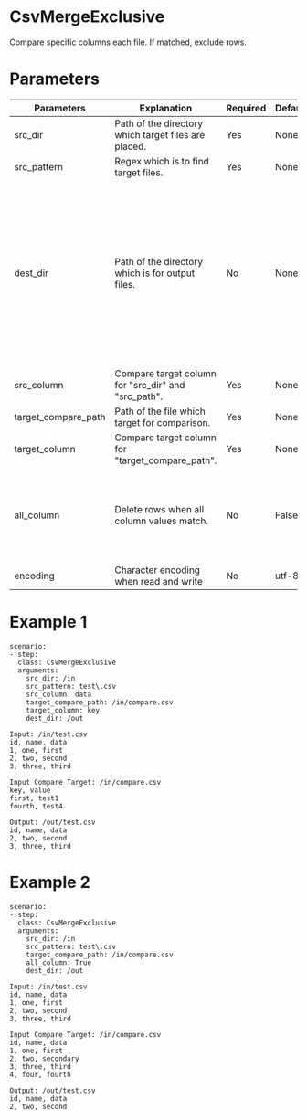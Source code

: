 # CsvMergeExclusive
Compare specific columns each file. 
If matched, exclude rows.

# Parameters
| Parameters          | Explanation                                          | Required | Default | Remarks                                                                                                                                                                                |
|---------------------|------------------------------------------------------|----------|---------|----------------------------------------------------------------------------------------------------------------------------------------------------------------------------------------|
| src_dir             | Path of the directory which target files are placed. | Yes      | None    |                                                                                                                                                                                        |
| src_pattern         | Regex which is to find target files.                 | Yes      | None    |                                                                                                                                                                                        |
| dest_dir            | Path of the directory which is for output files.     | No       | None    | If this parameter is not set, the file is created in the same directory as the processing file. If a non-existent directory path is specified, the directory is automatically created. |
| src_column          | Compare target column for "src_dir" and "src_path".  | Yes      | None    | Specify only one column.                                                                                                                                                               |
| target_compare_path | Path of the file which target for comparison.        | Yes      | None    |                                                                                                                                                                                        |
| target_column       | Compare target column for "target_compare_path".     | Yes      | None    | Specify only one column.                                                                                                                                                               |
| all_column          | Delete rows when all column values match.            | No       | False   | src_column and target_column cannot be used together when all_column is "True".                                                                                                          |
| encoding            | Character encoding when read and write               | No       | utf-8   |                                                                                                                                                                                        |

# Example 1
```
scenario:
- step:
  class: CsvMergeExclusive
  arguments:
    src_dir: /in
    src_pattern: test\.csv
    src_column: data
    target_compare_path: /in/compare.csv
    target_column: key
    dest_dir: /out

Input: /in/test.csv
id, name, data
1, one, first
2, two, second
3, three, third

Input Compare Target: /in/compare.csv
key, value
first, test1
fourth, test4

Output: /out/test.csv
id, name, data
2, two, second
3, three, third
```

# Example 2
```
scenario:
- step:
  class: CsvMergeExclusive
  arguments:
    src_dir: /in
    src_pattern: test\.csv
    target_compare_path: /in/compare.csv
    all_column: True
    dest_dir: /out

Input: /in/test.csv
id, name, data
1, one, first
2, two, second
3, three, third

Input Compare Target: /in/compare.csv
id, name, data
1, one, first
2, two, secondary
3, three, third
4, four, fourth

Output: /out/test.csv
id, name, data
2, two, second
```
